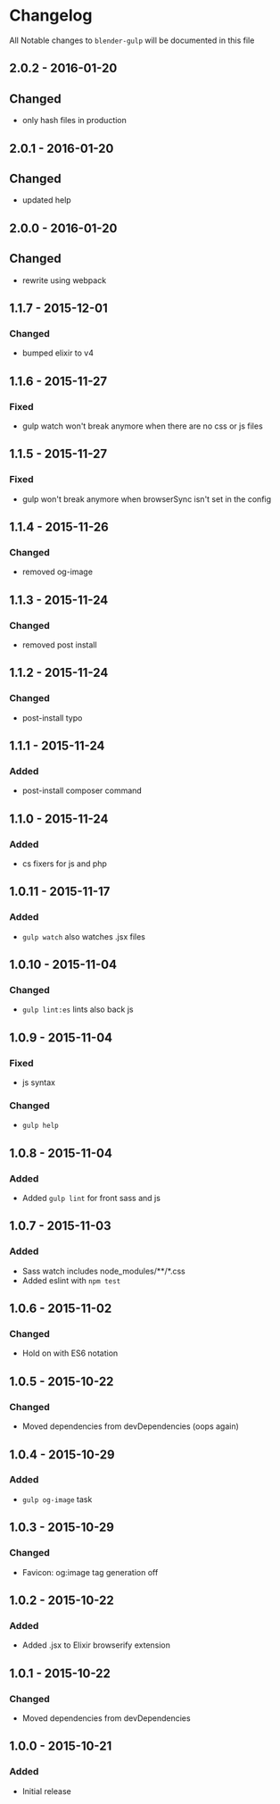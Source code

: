 # Changelog

All Notable changes to `blender-gulp` will be documented in this file

## 2.0.2 - 2016-01-20
## Changed
- only hash files in production

## 2.0.1 - 2016-01-20
## Changed
- updated help

## 2.0.0 - 2016-01-20
## Changed
- rewrite using webpack

## 1.1.7 - 2015-12-01
### Changed
- bumped elixir to v4

## 1.1.6 - 2015-11-27
### Fixed
- gulp watch won't break anymore when there are no css or js files

## 1.1.5 - 2015-11-27
### Fixed
- gulp won't break anymore when browserSync isn't set in the config

## 1.1.4 - 2015-11-26
### Changed
- removed og-image

## 1.1.3 - 2015-11-24
### Changed
- removed post install

## 1.1.2 - 2015-11-24
### Changed
- post-install typo

## 1.1.1 - 2015-11-24
### Added
- post-install composer command

## 1.1.0 - 2015-11-24
### Added
- cs fixers for js and php

## 1.0.11 - 2015-11-17
### Added
- `gulp watch` also watches .jsx files

## 1.0.10 - 2015-11-04
### Changed
- `gulp lint:es` lints also back js

## 1.0.9 - 2015-11-04
### Fixed
- js syntax
### Changed
- `gulp help`

## 1.0.8 - 2015-11-04
### Added
- Added `gulp lint` for front sass and js

## 1.0.7 - 2015-11-03
### Added
- Sass watch includes node_modules/**/*.css
- Added eslint with `npm test`

## 1.0.6 - 2015-11-02
### Changed
- Hold on with ES6 notation

## 1.0.5 - 2015-10-22
### Changed
- Moved dependencies from devDependencies (oops again)

## 1.0.4 - 2015-10-29
### Added
- `gulp og-image` task

## 1.0.3 - 2015-10-29
### Changed
- Favicon: og:image tag generation off

## 1.0.2 - 2015-10-22
### Added
- Added .jsx to Elixir browserify extension

## 1.0.1 - 2015-10-22
### Changed
- Moved dependencies from devDependencies

## 1.0.0 - 2015-10-21
### Added
- Initial release
